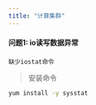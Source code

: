 ```yaml
---
title: "计算集群"
---
```


#### 问题1: io读写数据异常
 
 ```wikitext
 缺少iostat命令
 ```
 
 > 安装命令
 
 ```bash
 yum install -y sysstat
 ```